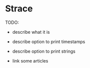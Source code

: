 Strace
======

TODO:

- describe what it is

- describe option to print timestamps

- describe option to print strings

- link some articles

